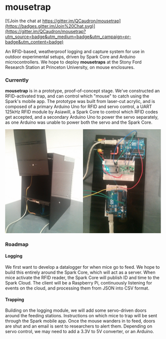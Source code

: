 # mousetrap

[![Join the chat at https://gitter.im/QCaudron/mousetrap](https://badges.gitter.im/Join%20Chat.svg)](https://gitter.im/QCaudron/mousetrap?utm_source=badge&utm_medium=badge&utm_campaign=pr-badge&utm_content=badge)

An RFID-based, weatherproof logging and capture system for use in outdoor experimental setups, 
driven by Spark Core and Arduino microcontrollers. We hope to deploy **mousetraps** at the Stony 
Ford Research Station at Princeton University, on mouse enclosures.


### Currently

**mousetrap** is in a prototype, proof-of-concept stage. We've constructed an RFID-activated 
trap, and can control which "mouse" to catch using the Spark's mobile app. The prototype was 
built from laser-cut acrylic, and is composed of a primary Arduino Uno for RFID and servo 
control, a UART 125kHz RFID module by Asiawill, a Spark Core to control which RFID codes get 
accepted, and a secondary Arduino Uno to power the servo separately, as one Arduino was unable 
to power both the servo and the Spark Core.

![Prototype body](images/prototype.jpg)



### Roadmap

#### Logging

We first want to develop a datalogger for when mice go to feed. We hope to build this entirely 
around the Spark Core, which will act as a server. When mice activate the RFID reader, the Spark 
Core will publish ID and time to the Spark Cloud. The client will be a Raspberry Pi, 
continuously listening for events on the cloud, and processing them from JSON into CSV format.


#### Trapping

Building on the logging module, we will add some servo-driven doors around the feeding stations. 
Instructions on which mice to trap will be sent through the Spark mobile app. Once the mouse 
wanders in to feed, doors are shut and an email is sent to researchers to alert them. Depending 
on servo control, we may need to add a 3.3V to 5V converter, or an Arduino.
